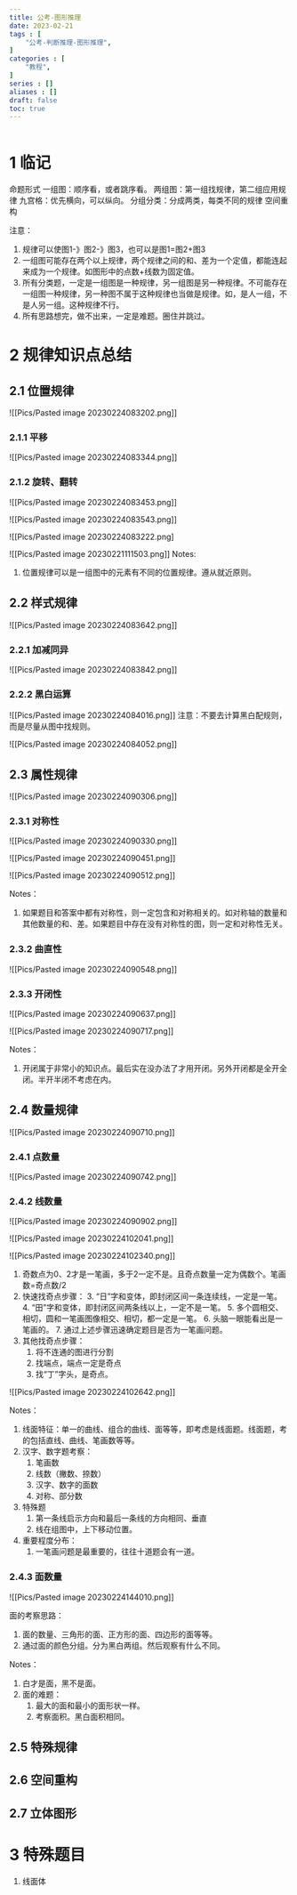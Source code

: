 ```yaml
---
title: 公考-图形推理
date: 2023-02-21
tags : [
	"公考-判断推理-图形推理",
]
categories : [
	"教程",
]
series : []
aliases : []
draft: false
toc: true
---
```



```toc
```





# 1 临记

命题形式
一组图：顺序看，或者跳序看。
两组图：第一组找规律，第二组应用规律
九宫格：优先横向，可以纵向。
分组分类：分成两类，每类不同的规律
空间重构

注意：
1. 规律可以使图1-》图2-》图3，也可以是图1=图2+图3
2. 一组图可能存在两个以上规律，两个规律之间的和、差为一个定值，都能连起来成为一个规律。如图形中的点数+线数为固定值。
3. 所有分类题，一定是一组图是一种规律，另一组图是另一种规律。不可能存在一组图一种规律，另一种图不属于这种规律也当做是规律。如，是人一组，不是人另一组。这种规律不行。
4. 所有思路想完，做不出来，一定是难题。圈住并跳过。

# 2 规律知识点总结

## 2.1 位置规律


![[Pics/Pasted image 20230224083202.png]]
### 2.1.1 平移

![[Pics/Pasted image 20230224083344.png]]

### 2.1.2 旋转、翻转
![[Pics/Pasted image 20230224083453.png]]

![[Pics/Pasted image 20230224083543.png]]



![[Pics/Pasted image 20230224083222.png]

![[Pics/Pasted image 20230221111503.png]]
Notes:
1. 位置规律可以是一组图中的元素有不同的位置规律。遵从就近原则。


## 2.2 样式规律

![[Pics/Pasted image 20230224083642.png]]

### 2.2.1 加减同异
![[Pics/Pasted image 20230224083842.png]]

### 2.2.2 黑白运算
![[Pics/Pasted image 20230224084016.png]]
注意：不要去计算黑白配规则，而是尽量从图中找规则。

![[Pics/Pasted image 20230224084052.png]]


## 2.3 属性规律

![[Pics/Pasted image 20230224090306.png]]

### 2.3.1 对称性
![[Pics/Pasted image 20230224090330.png]]

![[Pics/Pasted image 20230224090451.png]]

![[Pics/Pasted image 20230224090512.png]]

Notes：
1. 如果题目和答案中都有对称性，则一定包含和对称相关的。如对称轴的数量和其他数量的和、差。如果题目中存在没有对称性的图，则一定和对称性无关。


### 2.3.2 曲直性
![[Pics/Pasted image 20230224090548.png]]

### 2.3.3 开闭性
![[Pics/Pasted image 20230224090637.png]]

![[Pics/Pasted image 20230224090717.png]]

Notes：
1. 开闭属于非常小的知识点。最后实在没办法了才用开闭。另外开闭都是全开全闭。半开半闭不考虑在内。


## 2.4 数量规律
![[Pics/Pasted image 20230224090710.png]]

### 2.4.1 点数量

![[Pics/Pasted image 20230224090742.png]]

### 2.4.2 线数量

![[Pics/Pasted image 20230224090902.png]]

![[Pics/Pasted image 20230224102041.png]]

![[Pics/Pasted image 20230224102340.png]]

1. 奇数点为0、2才是一笔画，多于2一定不是。且奇点数量一定为偶数个。笔画数=奇点数/2
2. 快速找奇点步骤：
	3. “日”字和变体，即封闭区间一条连续线，一定是一笔。
	4. “田”字和变体，即封闭区间两条线以上，一定不是一笔。
	5. 多个圆相交、相切，圆和一笔画图像相交、相切，都一定是一笔。
	6. 头脑一眼能看出是一笔画的。
	7. 通过上述步骤迅速确定题目是否为一笔画问题。
3. 其他找奇点步骤：
	1. 将不连通的图进行分割
	2. 找端点，端点一定是奇点
	3. 找“丁”字头，是奇点。

![[Pics/Pasted image 20230224102642.png]]

Notes：
1. 线面特征：单一的曲线、组合的曲线、面等等，即考虑是线面题。线面题，考的包括直线、曲线、笔画数等等。
2. 汉字、数字题考察：
	1. 笔画数
	2. 线数（撇数、捺数）
	3. 汉字、数字的面数
	4. 对称、部分数
3. 特殊题
	1. 第一条线启示方向和最后一条线的方向相同、垂直
	2. 线在组图中，上下移动位置。
4. 重要程度分布：
	1. 一笔画问题是最重要的，往往十道题会有一道。

### 2.4.3 面数量

![[Pics/Pasted image 20230224144010.png]]

面的考察思路：
1. 面的数量、三角形的面、正方形的面、四边形的面等等。
2. 通过面的颜色分组。分为黑白两组。然后观察有什么不同。

Notes：
1. 白才是面，黑不是面。
2. 面的难题：
	1. 最大的面和最小的面形状一样。
	2. 考察面积。黑白面积相同。

## 2.5 特殊规律

## 2.6 空间重构

## 2.7 立体图形

# 3 特殊题目

1. 线面体
